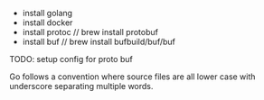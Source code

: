 

- install golang
- install docker
- install protoc  // brew install protobuf
- install buf // brew install bufbuild/buf/buf

TODO: setup config for proto buf

Go follows a convention where source files are all lower case with underscore separating multiple words.

